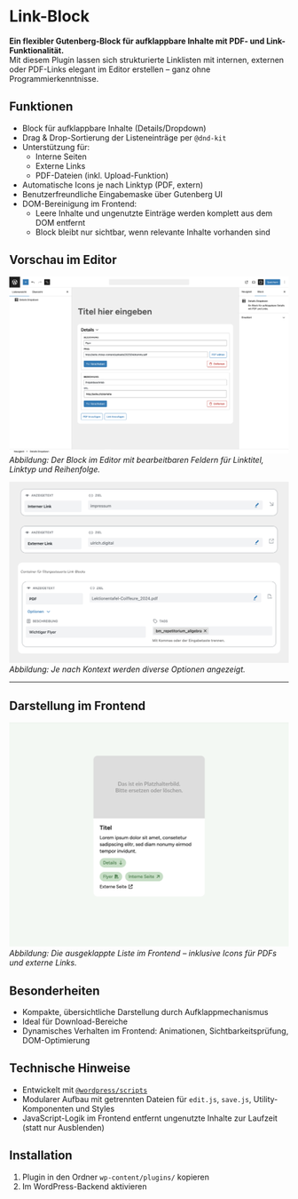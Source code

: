 # Link-Block

**Ein flexibler Gutenberg-Block für aufklappbare Inhalte mit PDF- und Link-Funktionalität.**  
Mit diesem Plugin lassen sich strukturierte Linklisten mit internen, externen oder PDF-Links elegant im Editor erstellen – ganz ohne Programmierkenntnisse.



## Funktionen

- Block für aufklappbare Inhalte (Details/Dropdown)
- Drag & Drop-Sortierung der Listeneinträge per `@dnd-kit`
- Unterstützung für:
  - Interne Seiten
  - Externe Links
  - PDF-Dateien (inkl. Upload-Funktion)
- Automatische Icons je nach Linktyp (PDF, extern)
- Benutzerfreundliche Eingabemaske über Gutenberg UI
- DOM-Bereinigung im Frontend:
  - Leere Inhalte und ungenutzte Einträge werden komplett aus dem DOM entfernt
  - Block bleibt nur sichtbar, wenn relevante Inhalte vorhanden sind



## Vorschau im Editor

![Details Dropdown Editor](./assets/details_dropdown_editor.png)
*Abbildung: Der Block im Editor mit bearbeitbaren Feldern für Linktitel, Linktyp und Reihenfolge.*

![Details Dropdown Editor](./assets/details_context.png)
*Abbildung: Je nach Kontext werden diverse Optionen angezeigt.*

---

## Darstellung im Frontend

![Details Dropdown Frontend](./assets/details_dropdown_frontend.png)
*Abbildung: Die ausgeklappte Liste im Frontend – inklusive Icons für PDFs und externe Links.*


## Besonderheiten

- Kompakte, übersichtliche Darstellung durch Aufklappmechanismus
- Ideal für Download-Bereiche
- Dynamisches Verhalten im Frontend: Animationen, Sichtbarkeitsprüfung, DOM-Optimierung



## Technische Hinweise

* Entwickelt mit [`@wordpress/scripts`](https://developer.wordpress.org/block-editor/reference-guides/packages/packages-scripts/)
* Modularer Aufbau mit getrennten Dateien für `edit.js`, `save.js`, Utility-Komponenten und Styles
* JavaScript-Logik im Frontend entfernt ungenutzte Inhalte zur Laufzeit (statt nur Ausblenden)



## Installation

1. Plugin in den Ordner `wp-content/plugins/` kopieren
2. Im WordPress-Backend aktivieren
